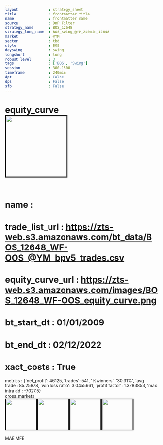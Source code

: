 ```yaml
---
layout              : strategy_sheet
title               : frontmatter title
name                : frontmatter name
source              : DnP Filter
strategy_name       : BOS_12648
strategy_long_name  : BOS_swing_@YM_240min_12648
market              : @YM
sector              : tbd
style               : BOS
dayswing            : swing
longshort           : long
robust_level        : 3
tags                : ['BOS', 'Swing']
session             : 300-1500
timeframe           : 240min
dpt                 : False
dps                 : False
sfb                 : False
---
```

equity_curve<br>
<img src='https://zts-web.s3.amazonaws.com/images/BOS_12648_WF-OOS_equity_curve.png' alt='' border=3 height=200><br><br>
================
name                : <br>
================
trade_list_url      : https://zts-web.s3.amazonaws.com/bt_data/BOS_12648_WF-OOS_@YM_bpv5_trades.csv<br>
================
equity_curve_url    : https://zts-web.s3.amazonaws.com/images/BOS_12648_WF-OOS_equity_curve.png<br>
================
bt_start_dt         : 01/01/2009<br>
================
bt_end_dt           : 02/12/2022<br>
================
xact_costs          : True<br>
================
metrics             : {'net_profit': 46125, 'trades': 541, '%winners': '30.31%', 'avg trade': 85.25878, 'win loss ratio': 3.0455661, 'profit factor': 1.3283853, 'max intra dd': -7027.5}<br>
cross_markets<br>
<img src='https://zts-web.s3.amazonaws.com/images/BOS_12648_GrpStress_@ES_equity_curve.png' alt='' border=3 height=100><img src='https://zts-web.s3.amazonaws.com/images/BOS_12648_GrpStress_@NQ_equity_curve.png' alt='' border=3 height=100><img src='https://zts-web.s3.amazonaws.com/images/BOS_12648_GrpStress_@RTY_equity_curve.png' alt='' border=3 height=100><img src='https://zts-web.s3.amazonaws.com/images/BOS_12648_GrpStress_@EMD_equity_curve.png' alt='' border=3 height=100><br><br>
MAE
MFE
